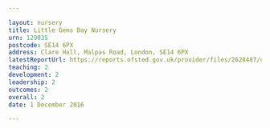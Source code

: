 ```yaml
---

layout: nursery
title: Little Gems Day Nursery
urn: 129035
postcode: SE14 6PX
address: Clare Hall, Malpas Road, London, SE14 6PX
latestReportUrl: https://reports.ofsted.gov.uk/provider/files/2628487/urn/129035.pdf
teaching: 2
development: 2
leadership: 2
outcomes: 2
overall: 2
date: 1 December 2016

---
```

